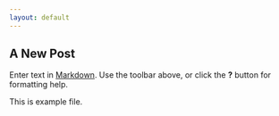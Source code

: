 ```yaml
---
layout: default
---
```


## A New Post

Enter text in [Markdown](http://daringfireball.net/projects/markdown/). Use the toolbar above, or click the **?** button for formatting help.

This is example file.